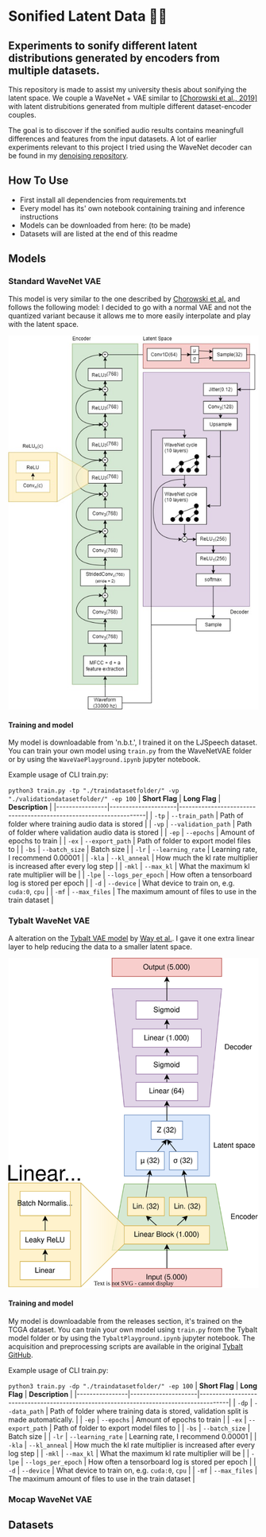 # Sonified Latent Data :microphone::abacus:	
## Experiments to sonify different latent distributions generated by encoders from multiple datasets.

This repository is made to assist my university thesis about sonifying the latent space. We couple a WaveNet + VAE similar to [[Chorowski et al., 2019]](https://arxiv.org/abs/1901.08810) with latent distrubitions generated from multiple different dataset-encoder couples. 

The goal is to discover if the sonified audio results contains meaningfull differences and features from the input datasets.
A lot of earlier experiments relevant to this project I tried using the WaveNet decoder can be found in my [denoising repository](https://github.com/WouterBesse/ConvDenoiser).

## How To Use

- First install all dependencies from requirements.txt
- Every model has its' own notebook containing training and inference instructions
- Models can be downloaded from here: (to be made)
- Datasets will are listed at the end of this readme

## Models
### Standard WaveNet VAE

This model is very similar to the one described by [Chorowski et al.](https://arxiv.org/abs/1901.08810) and follows the following model:
I decided to go with a normal VAE and not the quantized variant because it allows me to more easily interpolate and play with the latent space.

![WaveNet VAE Diagram](https://github.com/WouterBesse/Sonified-Latent-Data/blob/main/media/WaveNetVae.jpg?raw=true)

#### Training and model

My model is downloadable from 'n.b.t.', I trained it on the LJSpeech dataset. You can train your own model using `train.py` from the WaveNetVAE folder or by using the `WaveVaePlayground.ipynb` jupyter notebook.

Example usage of CLI train.py: 

`python3 train.py -tp "./traindatasetfolder/" -vp "./validationdatasetfolder/" -ep 100`
| **Short Flag** | **Long Flag**       | **Description**                                                   |
|----------------|---------------------|-------------------------------------------------------------------|
| `-tp`          | `--train_path`      | Path of folder where training audio data is stored                |
| `-vp`          | `--validation_path` | Path of folder where validation audio data is stored              |
| `-ep`          | `--epochs`          | Amount of epochs to train                                         |
| `-ex`          | `--export_path`     | Path of folder to export model files to                           |
| `-bs`          | `--batch_size`      | Batch size                                                        |
| `-lr`          | `--learning_rate`   | Learning rate, I recommend 0.00001                                |
| `-kla`         | `--kl_anneal`       | How much the kl rate multiplier is increased after every log step |
| `-mkl`         | `--max_kl`          | What the maximum kl rate multiplier will be                       |
| `-lpe`         | `--logs_per_epoch`  | How often a tensorboard log is stored per epoch                   |
| `-d`           | `--device`          | What device to train on, e.g. `cuda:0`, `cpu`                     |
| `-mf`          | `--max_files`       | The maximum amount of files to use in the train dataset           |


### Tybalt WaveNet VAE

A alteration on the [Tybalt VAE model](https://github.com/greenelab/tybalt) by [Way et al.](https://www.biorxiv.org/content/10.1101/174474v2).
I gave it one extra linear layer to help reducing the data to a smaller latent space.

![Tybalt VAE Diagram](https://github.com/WouterBesse/Sonified-Latent-Data/blob/main/media/Tybalt.svg?raw=true)

#### Training and model

My model is downloadable from the releases section, it's trained on the TCGA dataset. You can train your own model using `train.py` from the Tybalt model folder or by using the `TybaltPlayground.ipynb` jupyter notebook.
The acquisition and preprocessing scripts are available in the original [Tybalt GitHub](https://github.com/greenelab/tybalt).

Example usage of CLI train.py: 

`python3 train.py -dp "./traindatasetfolder/" -ep 100`
| **Short Flag** | **Long Flag**       | **Description**                                                                       |
|----------------|---------------------|---------------------------------------------------------------------------------------|
| `-dp`          | `--data_path`       | Path of folder where training data is stored, validation split is made automatically. |
| `-ep`          | `--epochs`          | Amount of epochs to train                                                             |
| `-ex`          | `--export_path`     | Path of folder to export model files to                                               |
| `-bs`          | `--batch_size`      | Batch size                                                                            |
| `-lr`          | `--learning_rate`   | Learning rate, I recommend 0.00001                                                    |
| `-kla`         | `--kl_anneal`       | How much the kl rate multiplier is increased after every log step                     |
| `-mkl`         | `--max_kl`          | What the maximum kl rate multiplier will be                                           |
| `-lpe`         | `--logs_per_epoch`  | How often a tensorboard log is stored per epoch                                       |
| `-d`           | `--device`          | What device to train on, e.g. `cuda:0`, `cpu`                                         |
| `-mf`          | `--max_files`       | The maximum amount of files to use in the train dataset                               |

### Mocap WaveNet VAE


## Datasets

